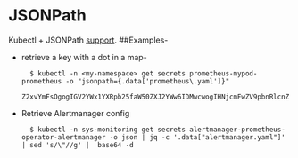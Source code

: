 # JSONPath
Kubectl + JSONPath [support](https://kubernetes.io/docs/reference/kubectl/jsonpath/).
##Examples-
* retrieve a key with a dot in a map-

        $ kubectl -n <my-namespace> get secrets prometheus-mypod-prometheus -o "jsonpath={.data['prometheus\.yaml']}"
        Z2xvYmFsOgogIGV2YWx1YXRpb25faW50ZXJ2YWw6IDMwcwogIHNjcmFwZV9pbnRlcnZhbDogMzBzCiAgZXh0ZXJuYWxfbGFiZWxzOgogI

* Retrieve Alertmanager config

        $ kubectl -n sys-monitoring get secrets alertmanager-prometheus-operator-alertmanager -o json | jq -c '.data["alertmanager.yaml"]' | sed 's/\"//g' |  base64 -d

